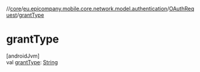 //[core](../../../index.md)/[eu.epicompany.mobile.core.network.model.authentication](../index.md)/[OAuthRequest](index.md)/[grantType](grant-type.md)

# grantType

[androidJvm]\
val [grantType](grant-type.md): [String](https://kotlinlang.org/api/latest/jvm/stdlib/kotlin/-string/index.html)
